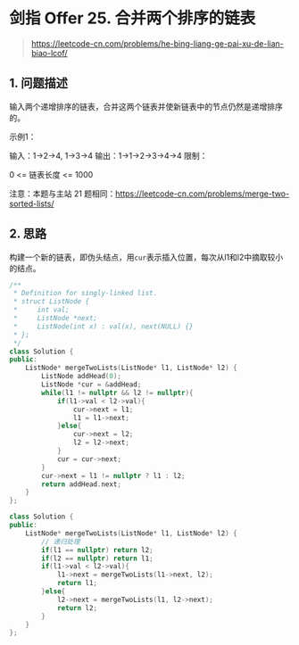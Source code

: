 # 剑指 Offer 25. 合并两个排序的链表

> https://leetcode-cn.com/problems/he-bing-liang-ge-pai-xu-de-lian-biao-lcof/

## 1. 问题描述

输入两个递增排序的链表，合并这两个链表并使新链表中的节点仍然是递增排序的。

示例1：

输入：1->2->4, 1->3->4
输出：1->1->2->3->4->4
限制：

0 <= 链表长度 <= 1000

注意：本题与主站 21 题相同：https://leetcode-cn.com/problems/merge-two-sorted-lists/

## 2. 思路

构建一个新的链表，即伪头结点，用`cur`表示插入位置，每次从l1和l2中摘取较小的结点。

```cpp
/**
 * Definition for singly-linked list.
 * struct ListNode {
 *     int val;
 *     ListNode *next;
 *     ListNode(int x) : val(x), next(NULL) {}
 * };
 */
class Solution {
public:
    ListNode* mergeTwoLists(ListNode* l1, ListNode* l2) {
        ListNode addHead(0);
        ListNode *cur = &addHead;
        while(l1 != nullptr && l2 != nullptr){
            if(l1->val < l2->val){
                cur->next = l1;
                l1 = l1->next;
            }else{
                cur->next = l2;
                l2 = l2->next;
            }
            cur = cur->next;
        }
        cur->next = l1 != nullptr ? l1 : l2;
        return addHead.next;
    }
};
```

```cpp
class Solution {
public:
    ListNode* mergeTwoLists(ListNode* l1, ListNode* l2) {
        // 递归处理
        if(l1 == nullptr) return l2;
        if(l2 == nullptr) return l1;
        if(l1->val < l2->val){
            l1->next = mergeTwoLists(l1->next, l2);
            return l1;
        }else{
            l2->next = mergeTwoLists(l1, l2->next);
            return l2;
        }
    }
};
```